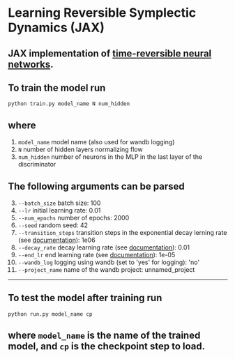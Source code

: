 # Learning Reversible Symplectic Dynamics (JAX)

## JAX implementation of [time-reversible neural networks](https://arxiv.org/abs/2204.12323).
## 
## To train the model run 

```console
python train.py model_name N num_hidden
```

## where 

1. `model_name`  model name (also used for wandb logging)
2. `N`  number of hidden layers normalizing flow
3. `num_hidden`  number of neurons in the MLP in the last layer of the discriminator

## The following arguments can be parsed 

3. `--batch_size`  batch size: 100
4. `--lr`  initial learning rate: 0.01
5. `--num_epochs`  number of epochs: 2000
6. `--seed`  random seed: 42
7. `--transition_steps`  transition steps in the exponential decay lerning rate (see [documentation](https://optax.readthedocs.io/en/latest/api.html?highlight=exponential#optax.exponential_decay)): 1e06
8. `--decay_rate`  decay learning rate (see [documentation](https://optax.readthedocs.io/en/latest/api.html?highlight=exponential#optax.exponential_decay)): 0.01
9. `--end_lr`  end learning rate (see [documentation](https://optax.readthedocs.io/en/latest/api.html?highlight=exponential#optax.exponential_decay)): 1e-05
10. `--wandb_log`  logging using wandb (set to 'yes' for logging): 'no'
11. `--project_name`  name of the wandb project: unnamed_project

---

## To test the model after training run

```console
python run.py model_name cp
```

## where `model_name` is the name of the trained model, and `cp` is the checkpoint step to load.